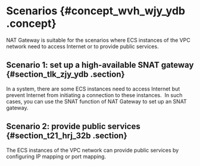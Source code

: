 # Scenarios {#concept_wvh_wjy_ydb .concept}

NAT Gateway is suitable for the scenarios where ECS instances of the VPC network need to access Internet or to provide public services.

## Scenario 1: set up a high-available SNAT gateway {#section_tlk_zjy_ydb .section}

In a system, there are some ECS instances need to access Internet but prevent Internet from initiating a connection to these instances.  In such cases, you can use the SNAT function of NAT Gateway to set up an SNAT gateway.

## Scenario 2: provide public services {#section_t21_hrj_32b .section}

The ECS instances of the VPC network can provide public services by configuring IP mapping or port mapping.

